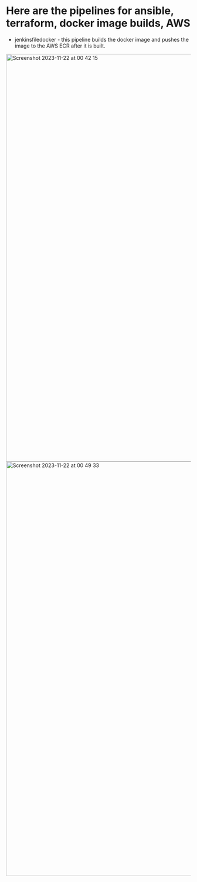# Here are the pipelines for ansible, terraform, docker image builds, AWS
- jenkinsfiledocker - this pipeline builds the docker image and pushes the image to the AWS ECR after it is built.
  
<img width="1111" alt="Screenshot 2023-11-22 at 00 42 15" src="https://github.com/KTsybak/Ramp-up-plan/assets/149802416/867f5b58-7445-464d-81b5-b292059c7000">
<img width="1130" alt="Screenshot 2023-11-22 at 00 49 33" src="https://github.com/KTsybak/Ramp-up-plan/assets/149802416/12344700-0297-4e8c-a09c-c1ce8a9cfec2">
